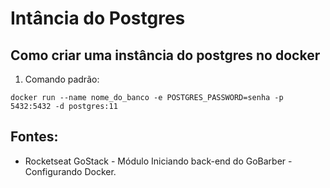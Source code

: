 # Intância do Postgres
## Como criar uma instância do postgres no docker

1. Comando padrão:
```
docker run --name nome_do_banco -e POSTGRES_PASSWORD=senha -p 5432:5432 -d postgres:11
```

## Fontes: 
- Rocketseat GoStack - Módulo Iniciando back-end do GoBarber - Configurando Docker. 